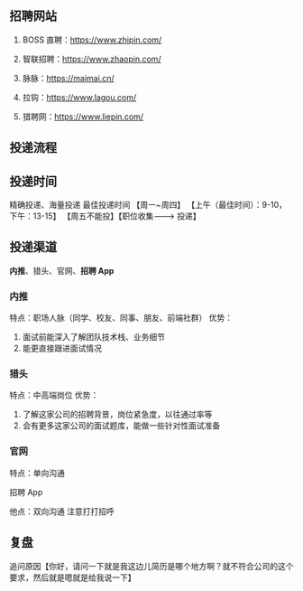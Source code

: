 ## 招聘网站

1. BOSS 直聘：https://www.zhipin.com/

2. 智联招聘：https://www.zhaopin.com/

3. 脉脉：https://maimai.cn/

4. 拉钩：https://www.lagou.com/

5. 猎聘网：https://www.liepin.com/

## 投递流程

## 投递时间

精确投递、海量投递
最佳投递时间
【周一~周四】
【上午（最佳时间）：9-10，下午：13-15】
【周五不能投】【职位收集---> 投递】

## 投递渠道

**内推**、猎头、官网、**招聘 App**

### 内推

特点：职场人脉（同学、校友、同事、朋友、前端社群）
优势：

1. 面试前能深入了解团队技术栈、业务细节
2. 能更直接跟进面试情况

### 猎头

特点：中高端岗位
优势：

1. 了解这家公司的招聘背景，岗位紧急度，以往通过率等
2. 会有更多这家公司的面试题库，能做一些针对性面试准备

### 官网

特点：单向沟通

招聘 App

他点：双向沟通
注意打打招呼

## 复盘

追问原因【你好，请问一下就是我这边儿简历是哪个地方啊？就不符合公司的这个要求，然后就是嗯就是给我说一下】
